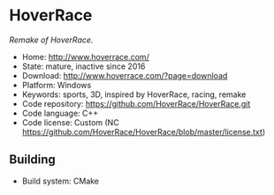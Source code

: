# HoverRace

_Remake of HoverRace._

- Home: http://www.hoverrace.com/
- State: mature, inactive since 2016
- Download: http://www.hoverrace.com/?page=download
- Platform: Windows
- Keywords: sports, 3D, inspired by HoverRace, racing, remake
- Code repository: https://github.com/HoverRace/HoverRace.git
- Code language: C++
- Code license: Custom (NC https://github.com/HoverRace/HoverRace/blob/master/license.txt)

## Building

- Build system: CMake
